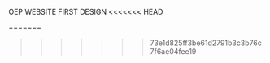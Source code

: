 OEP WEBSITE FIRST DESIGN 
<<<<<<< HEAD


=======
   
>>>>>>> 73e1d825ff3be61d2791b3c3b76c7f6ae04fee19
